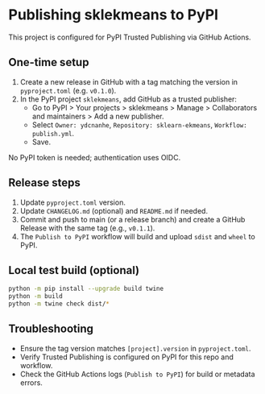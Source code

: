 # Publishing sklekmeans to PyPI

This project is configured for PyPI Trusted Publishing via GitHub Actions.

## One-time setup

1. Create a new release in GitHub with a tag matching the version in `pyproject.toml` (e.g. `v0.1.0`).
2. In the PyPI project `sklekmeans`, add GitHub as a trusted publisher:
   - Go to PyPI > Your projects > sklekmeans > Manage > Collaborators and maintainers > Add a new publisher.
   - Select `Owner: ydcnanhe`, `Repository: sklearn-ekmeans`, `Workflow: publish.yml`.
   - Save.

No PyPI token is needed; authentication uses OIDC.

## Release steps

1. Update `pyproject.toml` version.
2. Update `CHANGELOG.md` (optional) and `README.md` if needed.
3. Commit and push to main (or a release branch) and create a GitHub Release with the same tag (e.g., `v0.1.1`).
4. The `Publish to PyPI` workflow will build and upload `sdist` and `wheel` to PyPI.

## Local test build (optional)

```bash
python -m pip install --upgrade build twine
python -m build
python -m twine check dist/*
```

## Troubleshooting

- Ensure the tag version matches `[project].version` in `pyproject.toml`.
- Verify Trusted Publishing is configured on PyPI for this repo and workflow.
- Check the GitHub Actions logs (`Publish to PyPI`) for build or metadata errors.
